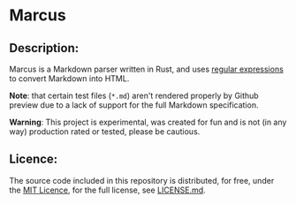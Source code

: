 # Marcus
## Description:
Marcus is a Markdown parser written in Rust, and uses [regular expressions](https://en.wikipedia.org/wiki/Regular_expression) to convert Markdown into HTML.

**Note**: that certain test files (`*.md`) aren't rendered properly by Github preview due to a lack of support for the full Markdown specification.

**Warning**: This project is experimental, was created for fun and is not (in any way) production rated or tested, please be cautious.

## Licence:
The source code included in this repository is distributed, for free, under the [MIT Licence](https://choosealicense.com/licenses/mit/), for the full license, see [LICENSE.md](https://github.com/Malekaia/Marcus/blob/master/LICENSE.md).
